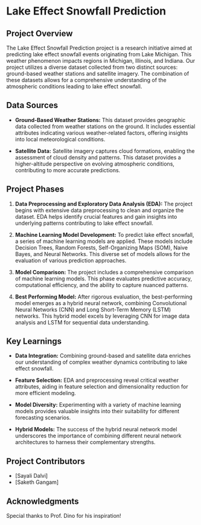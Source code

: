 # Lake Effect Snowfall Prediction

## Project Overview

The Lake Effect Snowfall Prediction project is a research initiative aimed at predicting lake effect snowfall events originating from Lake Michigan. This weather phenomenon impacts regions in Michigan, Illinois, and Indiana. Our project utilizes a diverse dataset collected from two distinct sources: ground-based weather stations and satellite imagery. The combination of these datasets allows for a comprehensive understanding of the atmospheric conditions leading to lake effect snowfall.

## Data Sources

- **Ground-Based Weather Stations:** This dataset provides geographic data collected from weather stations on the ground. It includes essential attributes indicating various weather-related factors, offering insights into local meteorological conditions.

- **Satellite Data:** Satellite imagery captures cloud formations, enabling the assessment of cloud density and patterns. This dataset provides a higher-altitude perspective on evolving atmospheric conditions, contributing to more accurate predictions.

## Project Phases

1. **Data Preprocessing and Exploratory Data Analysis (EDA):** The project begins with extensive data preprocessing to clean and organize the dataset. EDA helps identify crucial features and gain insights into underlying patterns contributing to lake effect snowfall.

2. **Machine Learning Model Development:** To predict lake effect snowfall, a series of machine learning models are applied. These models include Decision Trees, Random Forests, Self-Organizing Maps (SOM), Naive Bayes, and Neural Networks. This diverse set of models allows for the evaluation of various prediction approaches.

3. **Model Comparison:** The project includes a comprehensive comparison of machine learning models. This phase evaluates predictive accuracy, computational efficiency, and the ability to capture nuanced patterns.

4. **Best Performing Model:** After rigorous evaluation, the best-performing model emerges as a hybrid neural network, combining Convolutional Neural Networks (CNN) and Long Short-Term Memory (LSTM) networks. This hybrid model excels by leveraging CNN for image data analysis and LSTM for sequential data understanding.

## Key Learnings

- **Data Integration:** Combining ground-based and satellite data enriches our understanding of complex weather dynamics contributing to lake effect snowfall.

- **Feature Selection:** EDA and preprocessing reveal critical weather attributes, aiding in feature selection and dimensionality reduction for more efficient modeling.

- **Model Diversity:** Experimenting with a variety of machine learning models provides valuable insights into their suitability for different forecasting scenarios.

- **Hybrid Models:** The success of the hybrid neural network model underscores the importance of combining different neural network architectures to harness their complementary strengths.

## Project Contributors

- [Sayali Dalvi]
- [Saketh Gangam]


## Acknowledgments

Special thanks to Prof. Dino for his inspiration!






